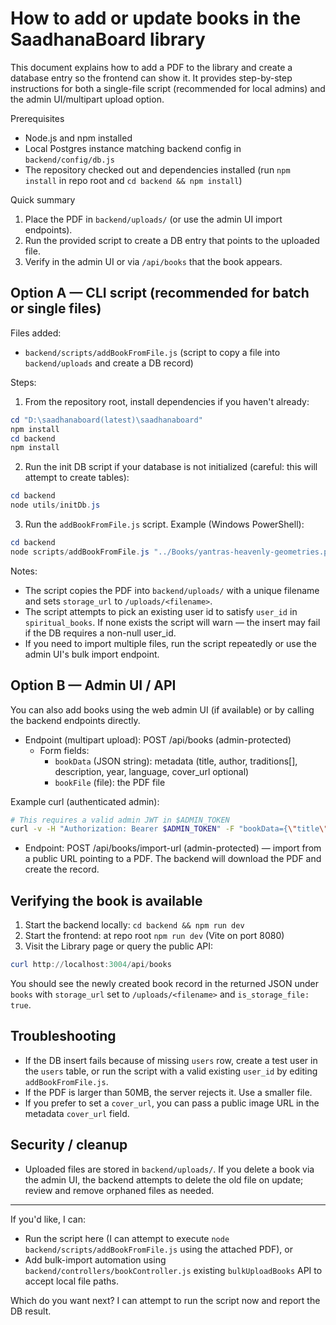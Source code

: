 # How to add or update books in the SaadhanaBoard library

This document explains how to add a PDF to the library and create a database entry so the frontend can show it. It provides step-by-step instructions for both a single-file script (recommended for local admins) and the admin UI/multipart upload option.

Prerequisites
- Node.js and npm installed
- Local Postgres instance matching backend config in `backend/config/db.js`
- The repository checked out and dependencies installed (run `npm install` in repo root and `cd backend && npm install`)

Quick summary
1. Place the PDF in `backend/uploads/` (or use the admin UI import endpoints).
2. Run the provided script to create a DB entry that points to the uploaded file.
3. Verify in the admin UI or via `/api/books` that the book appears.

## Option A — CLI script (recommended for batch or single files)

Files added:
- `backend/scripts/addBookFromFile.js` (script to copy a file into `backend/uploads` and create a DB record)

Steps:
1. From the repository root, install dependencies if you haven't already:

```powershell
cd "D:\saadhanaboard(latest)\saadhanaboard"
npm install
cd backend
npm install
```

2. Run the init DB script if your database is not initialized (careful: this will attempt to create tables):

```powershell
cd backend
node utils/initDb.js
```

3. Run the `addBookFromFile.js` script. Example (Windows PowerShell):

```powershell
cd backend
node scripts/addBookFromFile.js "../Books/yantras-heavenly-geometries.pdf" "{\"title\":\"Yantras: Heavenly Geometries\",\"author\":\"Unknown\",\"traditions\":[\"Tantra\"],\"description\":\"Yantras and sacred geometries\",\"year\":2001,\"language\":\"english\"}"
```

Notes:
- The script copies the PDF into `backend/uploads/` with a unique filename and sets `storage_url` to `/uploads/<filename>`.
- The script attempts to pick an existing user id to satisfy `user_id` in `spiritual_books`. If none exists the script will warn — the insert may fail if the DB requires a non-null user_id.
- If you need to import multiple files, run the script repeatedly or use the admin UI's bulk import endpoint.

## Option B — Admin UI / API

You can also add books using the web admin UI (if available) or by calling the backend endpoints directly.

- Endpoint (multipart upload): POST /api/books (admin-protected)
  - Form fields:
    - `bookData` (JSON string): metadata (title, author, traditions[], description, year, language, cover_url optional)
    - `bookFile` (file): the PDF file

Example curl (authenticated admin):

```bash
# This requires a valid admin JWT in $ADMIN_TOKEN
curl -v -H "Authorization: Bearer $ADMIN_TOKEN" -F "bookData={\"title\":\"Yantras...\",\"author\":\"Unknown\"};type=application/json" -F "bookFile=@./yantras-heavenly-geometries.pdf" https://your-backend.example.com/api/books
```

- Endpoint: POST /api/books/import-url (admin-protected) — import from a public URL pointing to a PDF. The backend will download the PDF and create the record.

## Verifying the book is available
1. Start the backend locally: `cd backend && npm run dev`
2. Start the frontend: at repo root `npm run dev` (Vite on port 8080)
3. Visit the Library page or query the public API:

```powershell
curl http://localhost:3004/api/books
```

You should see the newly created book record in the returned JSON under `books` with `storage_url` set to `/uploads/<filename>` and `is_storage_file: true`.

## Troubleshooting
- If the DB insert fails because of missing `users` row, create a test user in the `users` table, or run the script with a valid existing `user_id` by editing `addBookFromFile.js`.
- If the PDF is larger than 50MB, the server rejects it. Use a smaller file.
- If you prefer to set a `cover_url`, you can pass a public image URL in the metadata `cover_url` field.

## Security / cleanup
- Uploaded files are stored in `backend/uploads/`. If you delete a book via the admin UI, the backend attempts to delete the old file on update; review and remove orphaned files as needed.

---
If you'd like, I can:
- Run the script here (I can attempt to execute `node backend/scripts/addBookFromFile.js` using the attached PDF), or
- Add bulk-import automation using `backend/controllers/bookController.js` existing `bulkUploadBooks` API to accept local file paths.

Which do you want next? I can attempt to run the script now and report the DB result.

